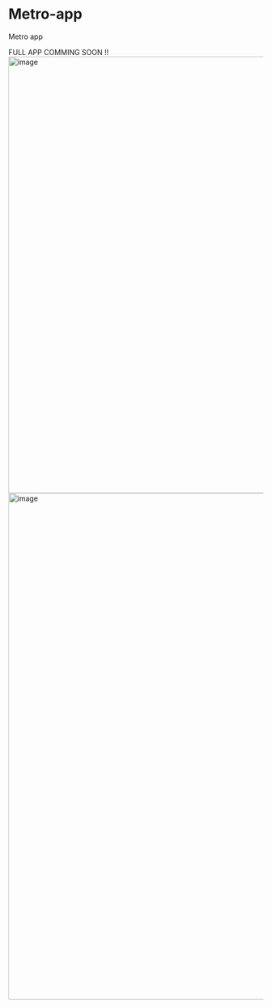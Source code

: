 # Metro-app
Metro app
 
FULL APP COMMING SOON !!
<img width="862" alt="image" src="https://user-images.githubusercontent.com/84078845/217277353-84199f78-8419-4c22-9226-e2b0ea39780e.png">
<img width="1000" alt="image" src="https://user-images.githubusercontent.com/84078845/217277633-f270e1a6-c0b2-45d7-b4f6-5eabd4df8d32.png">
